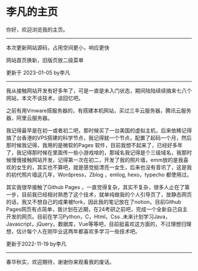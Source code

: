 # 李凡的主页



你好，欢迎浏览我的主页。



---



本次更新网站源码，占用空间更小，响应更快

网站首页换新，旧版页放二级菜单


更新于 2023-01-05  by李凡

---



我从接触网站开发有好多年了，可是一直是未入门状态，期间陆陆续续搞来七八个网站，本文不谈技术，谈回忆吧。

之前有用Vmware搭服务器的，有搭建本机网站，买过三丰云服务器，腾讯云服务器，阿里云服务器。

我记得最早是在初一或者初二吧，那时候买了一台美国的虚拟主机，后来依稀记得搞了台香港的VPS搭建的科学节点，我记得就一个节点，配置了起码一个月，然后那时候我记得，我用的是微软的Pages 软件，目前我想不起来了，已经好多年了，我记得那时候在里面传一些小游戏啥的，那域名我记得是个三级域名，我那时候慢慢接触网站开发，记得第一次在初二，开发了我的照片墙，emm放的是我喜欢的女生的，其实也不算吧，就是感觉挺漂亮一女生，后来也没有音讯了，这是我的初代照片墙这几年，Wordpress，Zblog ，emlog, hexo，typecho 都使用过。

其实我很早接触了Github Pages ，一直觉得复杂，其实不复杂，很多人止在了第一步，目前我已经相对熟悉了这个技术，就单纯做我的个人引导页了，放静态网页的话，我又不想自己的成果被fork，因此我的笔记放在了notion。目前Github Pages网页有点简单，我计划在近期，在24考研之前吧，完成一个全新自己自主开发的网页。目前在学习Python，C，Html，Css..未来计划学习Java，Javascript，jQuery，数据库，Vue等等吧，目前挺喜欢这方面的，不过理想归理想，估计每个人在刚毕业这两年都喜欢多学习一些技术吧。



更新于2022-11-19  by李凡

---



春华秋实，欢迎期待，谢谢你来观看我的废话。



